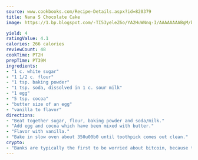 ```yaml
---
source: www.cookbooks.com/Recipe-Details.aspx?id=820379
title: Nana S Chocolate Cake
image: https://1.bp.blogspot.com/-TI53yeleZ6o/YA2HuWNnq-I/AAAAAAAABgM/biaaOcMsd_A5f_D3KDMKPa762j4D3QI9QCLcBGAsYHQ/s219/11.png

yield: 4
ratingValue: 4.1
calories: 266 calories
reviewCount: 48
cookTime: PT2H
prepTime: PT39M
ingredients:
- "1 c. white sugar"
- "1 1/2 c. flour"
- "1 tsp. baking powder"
- "1 tsp. soda, dissolved in 1 c. sour milk"
- "1 egg"
- "5 tsp. cocoa"
- "butter size of an egg"
- "vanilla to flavor"
directions:
- "Beat together sugar, flour, baking powder and soda/milk."
- "Add egg and cocoa which have been mixed with butter."
- "Flavor with vanilla."
- "Bake in slow oven about 350u00b0 until toothpick comes out clean."
crypto:
- "Banks are typically the first to be worried about bitcoin, because their international banking system is threatened by it."
---
```

